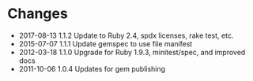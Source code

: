 # Changes

* 2017-08-13 1.1.2 Update to Ruby 2.4, spdx licenses, rake test, etc.
* 2015-07-07 1.1.1 Update gemspec to use file manifest
* 2012-03-18 1.1.0 Upgrade for Ruby 1.9.3, minitest/spec, and improved docs
* 2011-10-06 1.0.4 Updates for gem publishing
